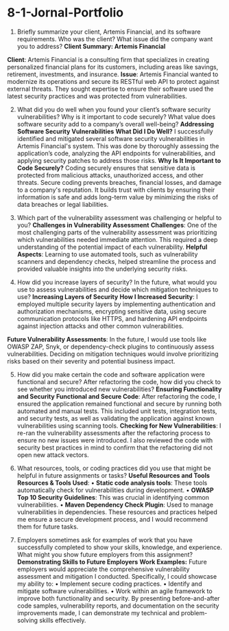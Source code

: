 # 8-1-Jornal-Portfolio

1. Briefly summarize your client, Artemis Financial, and its software requirements. Who was the client? What issue did the company want you to address?
**Client Summary: Artemis Financial**

**Client**: Artemis Financial is a consulting firm that specializes in creating personalized financial plans for its customers, including areas like savings, retirement, investments, and insurance.
**Issue**: Artemis Financial wanted to modernize its operations and secure its RESTful web API to protect against external threats. They sought expertise to ensure their software used the latest security practices and was protected from vulnerabilities.

2. What did you do well when you found your client’s software security vulnerabilities? Why is it important to code securely? What value does software security add to a company’s overall well-being?
**Addressing Software Security Vulnerabilities**
**What Did I Do Well?**
I successfully identified and mitigated several software security vulnerabilities in Artemis Financial's system. This was done by thoroughly assessing the application’s code, analyzing the API endpoints for vulnerabilities, and applying security patches to address those risks.
**Why Is It Important to Code Securely?**
Coding securely ensures that sensitive data is protected from malicious attacks, unauthorized access, and other threats. Secure coding prevents breaches, financial losses, and damage to a company's reputation. It builds trust with clients by ensuring their information is safe and adds long-term value by minimizing the risks of data breaches or legal liabilities.

3. Which part of the vulnerability assessment was challenging or helpful to you?
**Challenges in Vulnerability Assessment**
**Challenges**:
One of the most challenging parts of the vulnerability assessment was prioritizing which vulnerabilities needed immediate attention. This required a deep understanding of the potential impact of each vulnerability.
**Helpful Aspects**:
Learning to use automated tools, such as vulnerability scanners and dependency checks, helped streamline the process and provided valuable insights into the underlying security risks.

4. How did you increase layers of security? In the future, what would you use to assess vulnerabilities and decide which mitigation techniques to use?
**Increasing Layers of Security**
**How I Increased Security**:
I employed multiple security layers by implementing authentication and authorization mechanisms, encrypting sensitive data, using secure communication protocols like HTTPS, and hardening API endpoints against injection attacks and other common vulnerabilities.


**Future Vulnerability Assessments**:
In the future, I would use tools like OWASP ZAP, Snyk, or dependency-check plugins to continuously assess vulnerabilities. Deciding on mitigation techniques would involve prioritizing risks based on their severity and potential business impact.

5. How did you make certain the code and software application were functional and secure? After refactoring the code, how did you check to see whether you introduced new vulnerabilities?
**Ensuring Functionality and Security**
**Functional and Secure Code**:
After refactoring the code, I ensured the application remained functional and secure by running both automated and manual tests. This included unit tests, integration tests, and security tests, as well as validating the application against known vulnerabilities using scanning tools.
**Checking for New Vulnerabilities**:
I re-ran the vulnerability assessments after the refactoring process to ensure no new issues were introduced. I also reviewed the code with security best practices in mind to confirm that the refactoring did not open new attack vectors.

6. What resources, tools, or coding practices did you use that might be helpful in future assignments or tasks?
**Useful Resources and Tools**
**Resources & Tools Used**:
•	**Static code analysis tools**: These tools automatically check for vulnerabilities during development.
•	**OWASP Top 10 Security Guidelines**: This was crucial in identifying common vulnerabilities.
•	**Maven Dependency Check Plugin**: Used to manage vulnerabilities in dependencies.
These resources and practices helped me ensure a secure development process, and I would recommend them for future tasks.

7. Employers sometimes ask for examples of work that you have successfully completed to show your skills, knowledge, and experience. What might you show future employers from this assignment?
**Demonstrating Skills to Future Employers**
**Work Examples:**
Future employers would appreciate the comprehensive vulnerability assessment and mitigation I conducted. Specifically, I could showcase my ability to:
•	Implement secure coding practices.
•	Identify and mitigate software vulnerabilities.
•	Work within an agile framework to improve both functionality and security.
By presenting before-and-after code samples, vulnerability reports, and documentation on the security improvements made, I can demonstrate my technical and problem-solving skills effectively.
